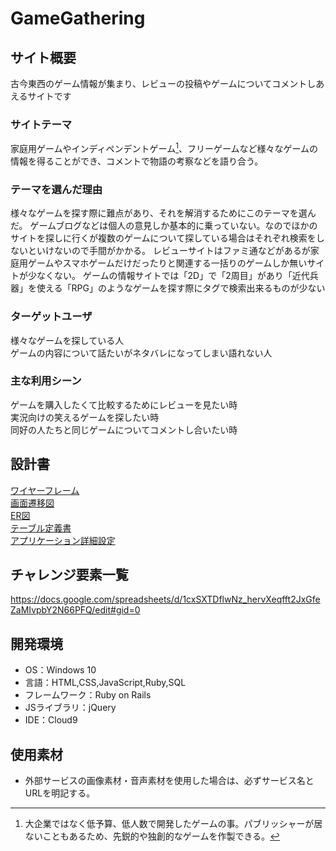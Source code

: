 # GameGathering

## サイト概要
古今東西のゲーム情報が集まり、レビューの投稿やゲームについてコメントしあえるサイトです<br>

### サイトテーマ
家庭用ゲームやインディペンデントゲーム[^1]、フリーゲームなど様々なゲームの情報を得ることができ、コメントで物語の考察などを語り合う。

### テーマを選んだ理由
様々なゲームを探す際に難点があり、それを解消するためにこのテーマを選んだ。
ゲームブログなどは個人の意見しか基本的に乗っていない。なのでほかのサイトを探しに行くが複数のゲームについて探している場合はそれぞれ検索をしないといけないので手間がかかる。
レビューサイトはファミ通などがあるが家庭用ゲームやスマホゲームだけだったりと関連する一括りのゲームしか無いサイトが少なくない。
ゲームの情報サイトでは「2D」で「2周目」があり「近代兵器」を使える「RPG」のようなゲームを探す際にタグで検索出来るものが少ない<br>

### ターゲットユーザ
様々なゲームを探している人<br>
ゲームの内容について話たいがネタバレになってしまい語れない人<br>

### 主な利用シーン
ゲームを購入したくて比較するためにレビューを見たい時<br>
実況向けの笑えるゲームを探したい時<br>
同好の人たちと同じゲームについてコメントし合いたい時<br>

## 設計書
[ワイヤーフレーム](https://docs.google.com/spreadsheets/d/1JY4gyqfhfQ_6E8SVisVq7lGUvXLSO4nbdqUHRy0MTow/edit#gid=0)<br>
[画面遷移図](https://app.diagrams.net/#G1kPh5F8uyD5Jn1fGE5mvuaeZJqSoLiYIz)<br>
[ER図](https://app.diagrams.net/#G1-3qRFE8nuUyYjVoMKG1mlXuWzRT6hA4T)<br>
[テーブル定義書](https://docs.google.com/spreadsheets/d/1hf-uL80ab66lpKWtefRmWdISSBqLo2rn8sLA7DfY3fs/edit#gid=0)<br>
[アプリケーション詳細設定](https://docs.google.com/spreadsheets/d/1QTHVv6LdqknHhcpsw8zB3geVBznLNEbk1o8irdw18-k/edit#gid=0)<br>
## チャレンジ要素一覧
https://docs.google.com/spreadsheets/d/1cxSXTDflwNz_hervXeqfft2JxGfeZaMIvpbY2N66PFQ/edit#gid=0

## 開発環境
- OS：Windows 10
- 言語：HTML,CSS,JavaScript,Ruby,SQL
- フレームワーク：Ruby on Rails
- JSライブラリ：jQuery
- IDE：Cloud9

## 使用素材
- 外部サービスの画像素材・音声素材を使用した場合は、必ずサービス名とURLを明記する。

[^1]: 大企業ではなく低予算、低人数で開発したゲームの事。パブリッシャーが居ないこともあるため、先鋭的や独創的なゲームを作製できる。
